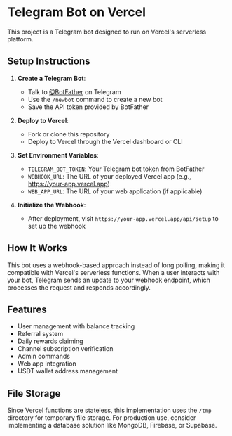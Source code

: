 # Telegram Bot on Vercel

This project is a Telegram bot designed to run on Vercel's serverless platform.

## Setup Instructions

1. **Create a Telegram Bot**:
   - Talk to [@BotFather](https://t.me/botfather) on Telegram
   - Use the `/newbot` command to create a new bot
   - Save the API token provided by BotFather

2. **Deploy to Vercel**:
   - Fork or clone this repository
   - Deploy to Vercel through the Vercel dashboard or CLI

3. **Set Environment Variables**:
   - `TELEGRAM_BOT_TOKEN`: Your Telegram bot token from BotFather
   - `WEBHOOK_URL`: The URL of your deployed Vercel app (e.g., https://your-app.vercel.app)
   - `WEB_APP_URL`: The URL of your web application (if applicable)

4. **Initialize the Webhook**:
   - After deployment, visit `https://your-app.vercel.app/api/setup` to set up the webhook

## How It Works

This bot uses a webhook-based approach instead of long polling, making it compatible with Vercel's serverless functions. When a user interacts with your bot, Telegram sends an update to your webhook endpoint, which processes the request and responds accordingly.

## Features

- User management with balance tracking
- Referral system
- Daily rewards claiming
- Channel subscription verification
- Admin commands
- Web app integration
- USDT wallet address management

## File Storage

Since Vercel functions are stateless, this implementation uses the `/tmp` directory for temporary file storage. For production use, consider implementing a database solution like MongoDB, Firebase, or Supabase.

